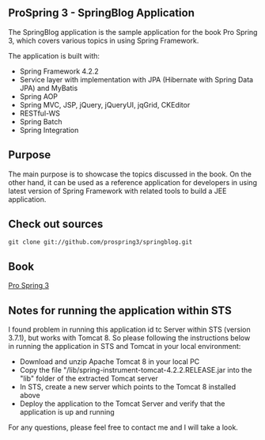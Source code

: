 ## ProSpring 3 - SpringBlog Application
The SpringBlog application is the sample application for the book Pro Spring 3, which covers various topics in using Spring Framework. 

The application is built with:
- Spring Framework 4.2.2
- Service layer with implementation with JPA (Hibernate with Spring Data JPA) and MyBatis
- Spring AOP
- Spring MVC, JSP, jQuery, jQueryUI, jqGrid, CKEditor
- RESTful-WS
- Spring Batch
- Spring Integration 

## Purpose
The main purpose is to showcase the topics discussed in the book. On the other hand, it can be used as a reference application for developers in using latest version of Spring Framework with related tools to build a JEE application.

## Check out sources
`git clone git://github.com/prospring3/springblog.git` 

## Book
[Pro Spring 3](http://www.apress.com/9781430241072) 

## Notes for running the application within STS
I found problem in running this application id tc Server within STS (version 3.7.1), but works with Tomcat 8.
So please following the instructions below in running the application in STS and Tomcat in your local environment:
* Download and unzip Apache Tomcat 8 in your local PC
* Copy the file "/lib/spring-instrument-tomcat-4.2.2.RELEASE.jar into the "lib" folder of the extracted Tomcat server
* In STS, create a new server which points to the Tomcat 8 installed above
* Deploy the application to the Tomcat Server and verify that the application is up and running

For any questions, please feel free to contact me and I will take a look.
